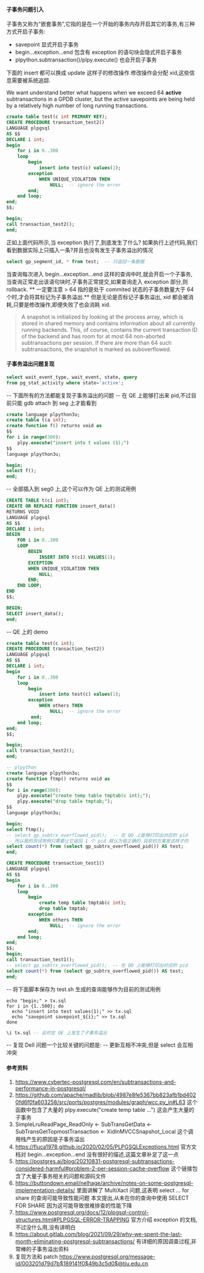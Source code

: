 #### 子事务问题引入

子事务又称为“嵌套事务”,它指的是在一个开始的事务内存开启其它的事务,有三种方式开启子事务:
* savepoint 显式开启子事务
* begin...exception...end 包含有 exception 的语句块会隐式开启子事务
* plpython.subtransaction()/plpy.execute() 也会开启子事务

下面的 insert 都可以换成 update 这样子的修改操作.修改操作会分配 xid,这些信息需要被系统追踪.

We want understand better what happens when we exceed 64 **active** subtransactions 
in a GPDB cluster, but the active savepoints are being held by a relatively 
high number of long running transactions.

```sql
create table test(c int PRIMARY KEY);
CREATE PROCEDURE transaction_test2()
LANGUAGE plpgsql
AS $$
DECLARE i int;
begin
	for i in 0..300
	loop
		begin
			insert into test(c) values(1);
		exception
			WHEN UNIQUE_VIOLATION THEN
         		NULL;  -- ignore the error
        end;
    end loop;
end;
$$;

begin;
call transaction_test2();
end;
```

正如上面代码所示,当 exception 执行了,到底发生了什么?
如果执行上述代码,我们看到数据实际上只插入一条?并且也没有发生子事务溢出的情况

```sql
select gp_segment_id, * from test;  -- 只返回一条数据
```

当查询每次进入 begin...exception...end 这样的查询中时,就会开启一个子事务,
当查询正常走出该语句块时,子事务正常提交,如果查询走入 exception 部分,则 rollback.
** 一定要注意 > 64 指的是处于 commited 状态的子事务数量大于 64 个时,才会将其标记为子事务溢出.**
但是无论是否标记子事务溢出, xid 都会被消耗,只要是修改操作,即便失败了也会消耗 xid.

> A snapshot is initialized by looking at the process array, which is stored in 
> shared memory and contains information about all currently running backends. 
> This, of course, contains the current transaction ID of the backend and has 
> room for at most 64 non-aborted subtransactions per session. 
> If there are more than 64 such subtransactions, the snapshot is marked 
> as suboverflowed.

#### 子事务溢出问题复现

```sql
select wait_event_type, wait_event, state, query  
from pg_stat_activity where state='active';
```

-- 下面所有的方法都能复现子事务溢出的问题
-- 在 QE 上能够打出来 pid,不过目前只能 gdb attach 到 seg 上才能看到

```sql
create language plpython3u;
create table t(a int);
create function f() returns void as
$$
for i in range(300):
    plpy.execute("insert into t values (1);")
$$
language plpython3u;

begin;
select f();
end;
```

-- 全部插入到 seg0 上,这个可以作为 QE 上的测试用例
```sql
CREATE TABLE t(c1 int);
CREATE OR REPLACE FUNCTION insert_data()
RETURNS VOID
LANGUAGE plpgsql
AS $$
DECLARE i int;
BEGIN
	FOR i in 0..300
	LOOP
		BEGIN
			INSERT INTO t(c1) VALUES(1);
		EXCEPTION
		WHEN UNIQUE_VIOLATION THEN
			NULL;	
		END;
	END LOOP;
END
$$;

BEGIN;
SELECT insert_data();
end;
```

-- QE 上的 demo
```sql
create table test(c int);
CREATE PROCEDURE transaction_test2()
LANGUAGE plpgsql
AS $$
DECLARE i int;
begin
	for i in 0..300
	loop
		begin
			insert into test(c) values(1);
		exception
			WHEN others THEN
         		NULL;  -- ignore the error
         end;
    end loop;
end;
$$;

begin;
call transaction_test2();
end;
```

```sql
-- plpython
create language plpython3u;
create function ftmp() returns void as
$$
for i in range(300):
    plpy.execute("create temp table tmptab(c int);");
    plpy.execute("drop table tmptab;");
$$
language plpython3u;

begin;
select ftmp();
-- select gp_subtrx_overflowed_pid();  -- 在 QD 上能够打印出对应的 pid
-- 所以我的测试用例只需要让它返回 1 个 pid 就认为是正确的,目前的方案是这样子的
select count(*) from (select gp_subtrx_overflowed_pid()) AS test;  
end;
```

```sql
CREATE PROCEDURE transaction_test1()
LANGUAGE plpgsql
AS $$
begin
	for i in 0..300
	loop
		begin
			create temp table tmptab(c int);
			drop table tmptab;
		exception
			WHEN others THEN
         		NULL;  -- ignore the error
        end;
    end loop;
end;
$$;
begin;
call transaction_test1();
-- select gp_subtrx_overflowed_pid();  -- 在 QD 上能够打印出对应的 pid
select count(*) from (select gp_subtrx_overflowed_pid()) AS test;
end;
```

-- 将下面脚本保存为 test.sh 生成的查询能够作为目前的测试用例
```shell
echo "begin;" > tx.sql
for i in {1..500}; do
  echo "insert into test values(1);" >> tx.sql
  echo "savepoint savepoint_${i};" >> tx.sql
done
```
```sql
\i tx.sql -- 此时在 QE 上发生了子事务溢出
```

-- 复现 Dell 问题一个比较关键的问题是:
-- 更新互相不冲突,但是 select 会互相冲突


#### 参考资料
1. https://www.cybertec-postgresql.com/en/subtransactions-and-performance-in-postgresql/
2. https://github.com/apache/madlib/blob/4987e8fe5367bb823afb1bd4020fd6f0fa603258/src/ports/postgres/modules/graph/wcc.py_in#L63
这个函数中包含了大量的 plpy.execute("create temp table ...") 这会产生大量的子事务
3. SimpleLruReadPage_ReadOnly ← SubTransGetData ← SubTransGetTopmostTransaction ← XidInMVCCSnapshot_Local 这个调用栈产生的原因是子事务溢出
4. https://fluca1978.github.io/2020/02/05/PLPGSQLExceptions.html 官方文档对 begin...exception...end 没有很好的描述,这篇文章补足了这一点
5. https://postgres.ai/blog/20210831-postgresql-subtransactions-considered-harmful#problem-2-per-session-cache-overflow 这个链接包含了大量子事务相关的问题和源码文件
6. https://buttondown.email/nelhage/archive/notes-on-some-postgresql-implementation-details/ 里面讲解了 MultiXact 问题,这表明 select ... for share 的查询可能导致性能问题
本文提出,从未在你的查询中使用 SELECT FOR SHARE 因为这可能导致很难排查的性能下降
7. https://www.postgresql.org/docs/12/plpgsql-control-structures.html#PLPGSQL-ERROR-TRAPPING 官方介绍 exception 的文档,不过没什么用,没有讲明白
8. https://about.gitlab.com/blog/2021/09/29/why-we-spent-the-last-month-eliminating-postgresql-subtransactions/ 有详细的原因调查过程,非常棒的子事务溢出资料
9. 复现方法和 patch https://www.postgresql.org/message-id/003201d79d7b$189141f0$49b3c5d0$@tju.edu.cn

